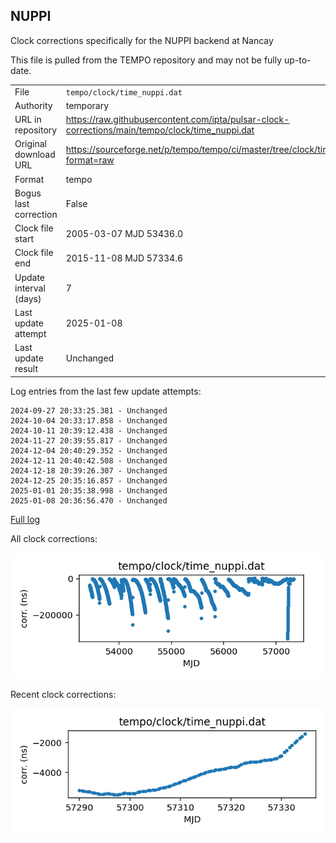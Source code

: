 
## NUPPI

Clock corrections specifically for the NUPPI backend at Nancay

This file is pulled from the TEMPO repository and may not be fully
up-to-date.

|     |     |
|:--- |:--- |
| File | `tempo/clock/time_nuppi.dat` |
| Authority | temporary |
| URL in repository | <https://raw.githubusercontent.com/ipta/pulsar-clock-corrections/main/tempo/clock/time_nuppi.dat> |
| Original download URL | <https://sourceforge.net/p/tempo/tempo/ci/master/tree/clock/time_nuppi.dat?format=raw> |
| Format | tempo |
| Bogus last correction | False |
| Clock file start | 2005-03-07 MJD 53436.0 |
| Clock file end | 2015-11-08 MJD 57334.6 |
| Update interval (days) | 7 |
| Last update attempt | 2025-01-08 |
| Last update result | Unchanged |

Log entries from the last few update attempts:
```
2024-09-27 20:33:25.381 - Unchanged
2024-10-04 20:33:17.858 - Unchanged
2024-10-11 20:39:12.438 - Unchanged
2024-11-27 20:39:55.817 - Unchanged
2024-12-04 20:40:29.352 - Unchanged
2024-12-11 20:40:42.508 - Unchanged
2024-12-18 20:39:26.307 - Unchanged
2024-12-25 20:35:16.857 - Unchanged
2025-01-01 20:35:38.998 - Unchanged
2025-01-08 20:36:56.470 - Unchanged
```
[Full log](https://raw.githubusercontent.com/ipta/pulsar-clock-corrections/main/log/tempo/clock/time_nuppi.dat.log)


All clock corrections:

![plot of all clock corrections](time_nuppi.dat.png "All corrections")

Recent clock corrections:

![plot of recent clock corrections](time_nuppi.dat.short.png "Recent corrections")

